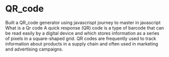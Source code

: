 # QR_code
Built a QR_code generator using javascrispt journey to master in javascript
What is a Qr code 
A quick response (QR) code is a type of barcode that can be read easily by a digital device and which stores information as a series of pixels in a square-shaped grid. QR codes are frequently used to track information about products in a supply chain and often used in marketing and advertising campaigns.
